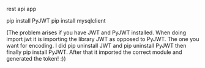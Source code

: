 rest api app


pip install PyJWT
pip install mysqlclient

(The problem arises if you have JWT and PyJWT installed. When doing import jwt it is importing the library JWT as opposed to PyJWT. The one you want for encoding. I did pip uninstall JWT and pip uninstall PyJWT then finally pip install PyJWT. After that it imported the correct module and generated the token! :))